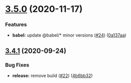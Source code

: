 # [3.5.0](https://github.com/americanexpress/babel-preset-amex/compare/v3.4.1...v3.5.0) (2020-11-17)


### Features

* **babel:** update @babel/* minor versions ([#24](https://github.com/americanexpress/babel-preset-amex/issues/24)) ([0a137aa](https://github.com/americanexpress/babel-preset-amex/commit/0a137aad68ac04576faf86e8ad3fa301fb9a8ee3))

## [3.4.1](https://github.com/americanexpress/babel-preset-amex/compare/v3.4.0...v3.4.1) (2020-09-24)


### Bug Fixes

* **release:** remove build ([#22](https://github.com/americanexpress/babel-preset-amex/issues/22)) ([4b6bb32](https://github.com/americanexpress/babel-preset-amex/commit/4b6bb32b8e9e9b8a5bb31faffb5ea65fe06253f5))
